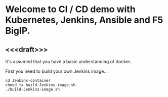 # Welcome to CI / CD demo with Kubernetes, Jenkins, Ansible and F5 BigIP.
## \<\<\<draft\>\>\>
It's assumed that you have a basic understanding of docker.

First you need to build your own Jenkins image...
```
cd Jenkins-container
chmod +x build-Jenkins-image.sh
./build-Jenkins-image.sh
```
